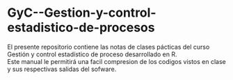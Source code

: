 # GyC--Gestion-y-control-estadistico-de-procesos
El presente repositorio contiene las notas de clases pácticas del curso Gestión y control estadístico de proceso desarrollado en R.    
Este manual le permitirá una facil compresion de los codigos vistos en clase y sus respectivas salidas del sofware.     

